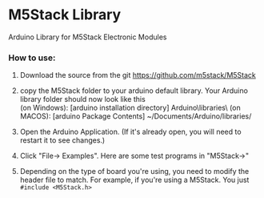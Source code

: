 # M5Stack Library

Arduino Library for M5Stack Electronic Modules

### How to use:

1. Download the source from the git https://github.com/m5stack/M5Stack

2. copy the M5Stack folder to your arduino default library. Your Arduino library folder should now look like this  
   (on Windows): [arduino installation directory]
   Arduino\libraries\ 
   (on MACOS): [arduino Package Contents]
   ~/Documents/Arduino/libraries/

3. Open the Arduino Application. (If it's already open, you will need to restart it to see changes.)

4. Click "File-> Examples". Here are some test programs in "M5Stack->"

5. Depending on the type of board you're using, you need to modify the header file to match.
   For example, if you're using a M5Stack. 
   You just `#include <M5Stack.h>`